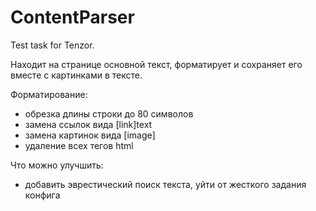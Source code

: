 # ContentParser
Test task for Tenzor.

Находит на странице основной текст, форматирует и сохраняет его вместе с картинками в тексте.

Форматирование:
- обрезка длины строки до 80 символов
- замена ссылок вида [link]text
- замена картинок вида [image] 
- удаление всех тегов html

Что можно улучшить:
- добавить эврестический поиск текста, уйти от жесткого задания конфига
